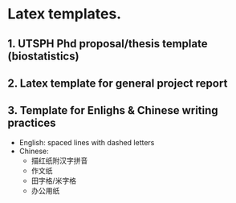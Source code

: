 Latex templates.
========

## 1. UTSPH Phd proposal/thesis template (biostatistics)

## 2. Latex template for general project report

## 3. Template for Enlighs & Chinese writing practices
- English: spaced lines with dashed letters
- Chinese: 
  - 描红纸附汉字拼音
  - 作文纸
  - 田字格/米字格
  - 办公用纸

